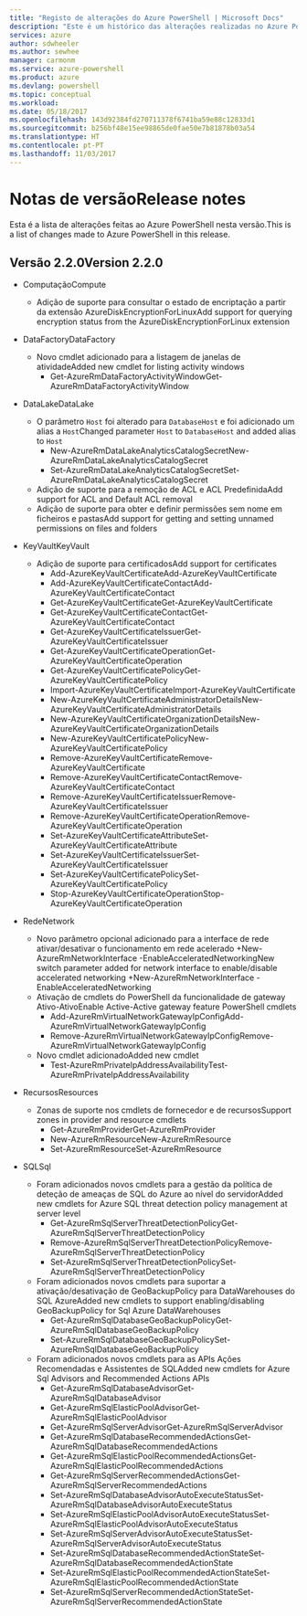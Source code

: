 ```yaml
---
title: "Registo de alterações do Azure PowerShell | Microsoft Docs"
description: "Este é um histórico das alterações realizadas no Azure PowerShell na versão mais recente."
services: azure
author: sdwheeler
ms.author: sewhee
manager: carmonm
ms.service: azure-powershell
ms.product: azure
ms.devlang: powershell
ms.topic: conceptual
ms.workload: 
ms.date: 05/18/2017
ms.openlocfilehash: 143d92384fd270711378f6741ba59e88c12833d1
ms.sourcegitcommit: b256bf48e15ee98865de0fae50e7b81878b03a54
ms.translationtype: HT
ms.contentlocale: pt-PT
ms.lasthandoff: 11/03/2017
---
```

# <a name="release-notes"></a><span data-ttu-id="6f980-103">Notas de versão</span><span class="sxs-lookup"><span data-stu-id="6f980-103">Release notes</span></span>

<span data-ttu-id="6f980-104">Esta é a lista de alterações feitas ao Azure PowerShell nesta versão.</span><span class="sxs-lookup"><span data-stu-id="6f980-104">This is a list of changes made to Azure PowerShell in this release.</span></span>

## <a name="version-220"></a><span data-ttu-id="6f980-105">Versão 2.2.0</span><span class="sxs-lookup"><span data-stu-id="6f980-105">Version 2.2.0</span></span>
* <span data-ttu-id="6f980-106">Computação</span><span class="sxs-lookup"><span data-stu-id="6f980-106">Compute</span></span>
  - <span data-ttu-id="6f980-107">Adição de suporte para consultar o estado de encriptação a partir da extensão AzureDiskEncryptionForLinux</span><span class="sxs-lookup"><span data-stu-id="6f980-107">Add support for querying encryption status from the AzureDiskEncryptionForLinux extension</span></span>
* <span data-ttu-id="6f980-108">DataFactory</span><span class="sxs-lookup"><span data-stu-id="6f980-108">DataFactory</span></span>
  - <span data-ttu-id="6f980-109">Novo cmdlet adicionado para a listagem de janelas de atividade</span><span class="sxs-lookup"><span data-stu-id="6f980-109">Added new cmdlet for listing activity windows</span></span>
    + <span data-ttu-id="6f980-110">Get-AzureRmDataFactoryActivityWindow</span><span class="sxs-lookup"><span data-stu-id="6f980-110">Get-AzureRmDataFactoryActivityWindow</span></span>
* <span data-ttu-id="6f980-111">DataLake</span><span class="sxs-lookup"><span data-stu-id="6f980-111">DataLake</span></span>
  - <span data-ttu-id="6f980-112">O parâmetro `Host` foi alterado para `DatabaseHost` e foi adicionado um alias a `Host`</span><span class="sxs-lookup"><span data-stu-id="6f980-112">Changed parameter `Host` to `DatabaseHost` and added alias to `Host`</span></span>
    + <span data-ttu-id="6f980-113">New-AzureRmDataLakeAnalyticsCatalogSecret</span><span class="sxs-lookup"><span data-stu-id="6f980-113">New-AzureRmDataLakeAnalyticsCatalogSecret</span></span>
    + <span data-ttu-id="6f980-114">Set-AzureRmDataLakeAnalyticsCatalogSecret</span><span class="sxs-lookup"><span data-stu-id="6f980-114">Set-AzureRmDataLakeAnalyticsCatalogSecret</span></span>
  - <span data-ttu-id="6f980-115">Adição de suporte para a remoção de ACL e ACL Predefinida</span><span class="sxs-lookup"><span data-stu-id="6f980-115">Add support for ACL and Default ACL removal</span></span>
  - <span data-ttu-id="6f980-116">Adição de suporte para obter e definir permissões sem nome em ficheiros e pastas</span><span class="sxs-lookup"><span data-stu-id="6f980-116">Add support for getting and setting unnamed permissions on files and folders</span></span>
* <span data-ttu-id="6f980-117">KeyVault</span><span class="sxs-lookup"><span data-stu-id="6f980-117">KeyVault</span></span>
  - <span data-ttu-id="6f980-118">Adição de suporte para certificados</span><span class="sxs-lookup"><span data-stu-id="6f980-118">Add support for certificates</span></span>
    + <span data-ttu-id="6f980-119">Add-AzureKeyVaultCertificate</span><span class="sxs-lookup"><span data-stu-id="6f980-119">Add-AzureKeyVaultCertificate</span></span>
    + <span data-ttu-id="6f980-120">Add-AzureKeyVaultCertificateContact</span><span class="sxs-lookup"><span data-stu-id="6f980-120">Add-AzureKeyVaultCertificateContact</span></span>
    + <span data-ttu-id="6f980-121">Get-AzureKeyVaultCertificate</span><span class="sxs-lookup"><span data-stu-id="6f980-121">Get-AzureKeyVaultCertificate</span></span>
    + <span data-ttu-id="6f980-122">Get-AzureKeyVaultCertificateContact</span><span class="sxs-lookup"><span data-stu-id="6f980-122">Get-AzureKeyVaultCertificateContact</span></span>
    + <span data-ttu-id="6f980-123">Get-AzureKeyVaultCertificateIssuer</span><span class="sxs-lookup"><span data-stu-id="6f980-123">Get-AzureKeyVaultCertificateIssuer</span></span>
    + <span data-ttu-id="6f980-124">Get-AzureKeyVaultCertificateOperation</span><span class="sxs-lookup"><span data-stu-id="6f980-124">Get-AzureKeyVaultCertificateOperation</span></span>
    + <span data-ttu-id="6f980-125">Get-AzureKeyVaultCertificatePolicy</span><span class="sxs-lookup"><span data-stu-id="6f980-125">Get-AzureKeyVaultCertificatePolicy</span></span>
    + <span data-ttu-id="6f980-126">Import-AzureKeyVaultCertificate</span><span class="sxs-lookup"><span data-stu-id="6f980-126">Import-AzureKeyVaultCertificate</span></span>
    + <span data-ttu-id="6f980-127">New-AzureKeyVaultCertificateAdministratorDetails</span><span class="sxs-lookup"><span data-stu-id="6f980-127">New-AzureKeyVaultCertificateAdministratorDetails</span></span>
    + <span data-ttu-id="6f980-128">New-AzureKeyVaultCertificateOrganizationDetails</span><span class="sxs-lookup"><span data-stu-id="6f980-128">New-AzureKeyVaultCertificateOrganizationDetails</span></span>
    + <span data-ttu-id="6f980-129">New-AzureKeyVaultCertificatePolicy</span><span class="sxs-lookup"><span data-stu-id="6f980-129">New-AzureKeyVaultCertificatePolicy</span></span>
    + <span data-ttu-id="6f980-130">Remove-AzureKeyVaultCertificate</span><span class="sxs-lookup"><span data-stu-id="6f980-130">Remove-AzureKeyVaultCertificate</span></span>
    + <span data-ttu-id="6f980-131">Remove-AzureKeyVaultCertificateContact</span><span class="sxs-lookup"><span data-stu-id="6f980-131">Remove-AzureKeyVaultCertificateContact</span></span>
    + <span data-ttu-id="6f980-132">Remove-AzureKeyVaultCertificateIssuer</span><span class="sxs-lookup"><span data-stu-id="6f980-132">Remove-AzureKeyVaultCertificateIssuer</span></span>
    + <span data-ttu-id="6f980-133">Remove-AzureKeyVaultCertificateOperation</span><span class="sxs-lookup"><span data-stu-id="6f980-133">Remove-AzureKeyVaultCertificateOperation</span></span>
    + <span data-ttu-id="6f980-134">Set-AzureKeyVaultCertificateAttribute</span><span class="sxs-lookup"><span data-stu-id="6f980-134">Set-AzureKeyVaultCertificateAttribute</span></span>
    + <span data-ttu-id="6f980-135">Set-AzureKeyVaultCertificateIssuer</span><span class="sxs-lookup"><span data-stu-id="6f980-135">Set-AzureKeyVaultCertificateIssuer</span></span>
    + <span data-ttu-id="6f980-136">Set-AzureKeyVaultCertificatePolicy</span><span class="sxs-lookup"><span data-stu-id="6f980-136">Set-AzureKeyVaultCertificatePolicy</span></span>
    + <span data-ttu-id="6f980-137">Stop-AzureKeyVaultCertificateOperation</span><span class="sxs-lookup"><span data-stu-id="6f980-137">Stop-AzureKeyVaultCertificateOperation</span></span>
* <span data-ttu-id="6f980-138">Rede</span><span class="sxs-lookup"><span data-stu-id="6f980-138">Network</span></span>

  - <span data-ttu-id="6f980-139">Novo parâmetro opcional adicionado para a interface de rede ativar/desativar o funcionamento em rede acelerado +New-AzureRmNetworkInterface -EnableAcceleratedNetworking</span><span class="sxs-lookup"><span data-stu-id="6f980-139">New switch parameter added for network interface to enable/disable accelerated networking +New-AzureRmNetworkInterface -EnableAcceleratedNetworking</span></span>
  - <span data-ttu-id="6f980-140">Ativação de cmdlets do PowerShell da funcionalidade de gateway Ativo-Ativo</span><span class="sxs-lookup"><span data-stu-id="6f980-140">Enable Active-Active gateway feature PowerShell cmdlets</span></span>
    + <span data-ttu-id="6f980-141">Add-AzureRmVirtualNetworkGatewayIpConfig</span><span class="sxs-lookup"><span data-stu-id="6f980-141">Add-AzureRmVirtualNetworkGatewayIpConfig</span></span>
    + <span data-ttu-id="6f980-142">Remove-AzureRmVirtualNetworkGatewayIpConfig</span><span class="sxs-lookup"><span data-stu-id="6f980-142">Remove-AzureRmVirtualNetworkGatewayIpConfig</span></span>
  - <span data-ttu-id="6f980-143">Novo cmdlet adicionado</span><span class="sxs-lookup"><span data-stu-id="6f980-143">Added new cmdlet</span></span>
    + <span data-ttu-id="6f980-144">Test-AzureRmPrivateIpAddressAvailability</span><span class="sxs-lookup"><span data-stu-id="6f980-144">Test-AzureRmPrivateIpAddressAvailability</span></span>
* <span data-ttu-id="6f980-145">Recursos</span><span class="sxs-lookup"><span data-stu-id="6f980-145">Resources</span></span>
  - <span data-ttu-id="6f980-146">Zonas de suporte nos cmdlets de fornecedor e de recursos</span><span class="sxs-lookup"><span data-stu-id="6f980-146">Support zones in provider and resource cmdlets</span></span>
    + <span data-ttu-id="6f980-147">Get-AzureRmProvider</span><span class="sxs-lookup"><span data-stu-id="6f980-147">Get-AzureRmProvider</span></span>
    + <span data-ttu-id="6f980-148">New-AzureRmResource</span><span class="sxs-lookup"><span data-stu-id="6f980-148">New-AzureRmResource</span></span>
    + <span data-ttu-id="6f980-149">Set-AzureRmResource</span><span class="sxs-lookup"><span data-stu-id="6f980-149">Set-AzureRmResource</span></span>
* <span data-ttu-id="6f980-150">SQL</span><span class="sxs-lookup"><span data-stu-id="6f980-150">Sql</span></span>
  - <span data-ttu-id="6f980-151">Foram adicionados novos cmdlets para a gestão da política de deteção de ameaças de SQL do Azure ao nível do servidor</span><span class="sxs-lookup"><span data-stu-id="6f980-151">Added new cmdlets for Azure SQL threat detection policy management at server level</span></span>
    + <span data-ttu-id="6f980-152">Get-AzureRmSqlServerThreatDetectionPolicy</span><span class="sxs-lookup"><span data-stu-id="6f980-152">Get-AzureRmSqlServerThreatDetectionPolicy</span></span>
    + <span data-ttu-id="6f980-153">Remove-AzureRmSqlServerThreatDetectionPolicy</span><span class="sxs-lookup"><span data-stu-id="6f980-153">Remove-AzureRmSqlServerThreatDetectionPolicy</span></span>
    + <span data-ttu-id="6f980-154">Set-AzureRmSqlServerThreatDetectionPolicy</span><span class="sxs-lookup"><span data-stu-id="6f980-154">Set-AzureRmSqlServerThreatDetectionPolicy</span></span>
  - <span data-ttu-id="6f980-155">Foram adicionados novos cmdlets para suportar a ativação/desativação de GeoBackupPolicy para DataWarehouses do SQL Azure</span><span class="sxs-lookup"><span data-stu-id="6f980-155">Added new cmdlets to support enabling/disabling GeoBackupPolicy for Sql Azure DataWarehouses</span></span>
    + <span data-ttu-id="6f980-156">Get-AzureRmSqlDatabaseGeoBackupPolicy</span><span class="sxs-lookup"><span data-stu-id="6f980-156">Get-AzureRmSqlDatabaseGeoBackupPolicy</span></span>
    + <span data-ttu-id="6f980-157">Set-AzureRmSqlDatabaseGeoBackupPolicy</span><span class="sxs-lookup"><span data-stu-id="6f980-157">Set-AzureRmSqlDatabaseGeoBackupPolicy</span></span>
  - <span data-ttu-id="6f980-158">Foram adicionados novos cmdlets para as APIs Ações Recomendadas e Assistentes de SQL</span><span class="sxs-lookup"><span data-stu-id="6f980-158">Added new cmdlets for Azure Sql Advisors and Recommended Actions APIs</span></span>
    + <span data-ttu-id="6f980-159">Get-AzureRmSqlDatabaseAdvisor</span><span class="sxs-lookup"><span data-stu-id="6f980-159">Get-AzureRmSqlDatabaseAdvisor</span></span>
    + <span data-ttu-id="6f980-160">Get-AzureRmSqlElasticPoolAdvisor</span><span class="sxs-lookup"><span data-stu-id="6f980-160">Get-AzureRmSqlElasticPoolAdvisor</span></span>
    + <span data-ttu-id="6f980-161">Get-AzureRmSqlServerAdvisor</span><span class="sxs-lookup"><span data-stu-id="6f980-161">Get-AzureRmSqlServerAdvisor</span></span>
    + <span data-ttu-id="6f980-162">Get-AzureRmSqlDatabaseRecommendedActions</span><span class="sxs-lookup"><span data-stu-id="6f980-162">Get-AzureRmSqlDatabaseRecommendedActions</span></span>
    + <span data-ttu-id="6f980-163">Get-AzureRmSqlElasticPoolRecommendedActions</span><span class="sxs-lookup"><span data-stu-id="6f980-163">Get-AzureRmSqlElasticPoolRecommendedActions</span></span>
    + <span data-ttu-id="6f980-164">Get-AzureRmSqlServerRecommendedActions</span><span class="sxs-lookup"><span data-stu-id="6f980-164">Get-AzureRmSqlServerRecommendedActions</span></span>
    + <span data-ttu-id="6f980-165">Set-AzureRmSqlDatabaseAdvisorAutoExecuteStatus</span><span class="sxs-lookup"><span data-stu-id="6f980-165">Set-AzureRmSqlDatabaseAdvisorAutoExecuteStatus</span></span>
    + <span data-ttu-id="6f980-166">Set-AzureRmSqlElasticPoolAdvisorAutoExecuteStatus</span><span class="sxs-lookup"><span data-stu-id="6f980-166">Set-AzureRmSqlElasticPoolAdvisorAutoExecuteStatus</span></span>
    + <span data-ttu-id="6f980-167">Set-AzureRmSqlServerAdvisorAutoExecuteStatus</span><span class="sxs-lookup"><span data-stu-id="6f980-167">Set-AzureRmSqlServerAdvisorAutoExecuteStatus</span></span>
    + <span data-ttu-id="6f980-168">Set-AzureRmSqlDatabaseRecommendedActionState</span><span class="sxs-lookup"><span data-stu-id="6f980-168">Set-AzureRmSqlDatabaseRecommendedActionState</span></span>
    + <span data-ttu-id="6f980-169">Set-AzureRmSqlElasticPoolRecommendedActionState</span><span class="sxs-lookup"><span data-stu-id="6f980-169">Set-AzureRmSqlElasticPoolRecommendedActionState</span></span>
    + <span data-ttu-id="6f980-170">Set-AzureRmSqlServerRecommendedActionState</span><span class="sxs-lookup"><span data-stu-id="6f980-170">Set-AzureRmSqlServerRecommendedActionState</span></span>
